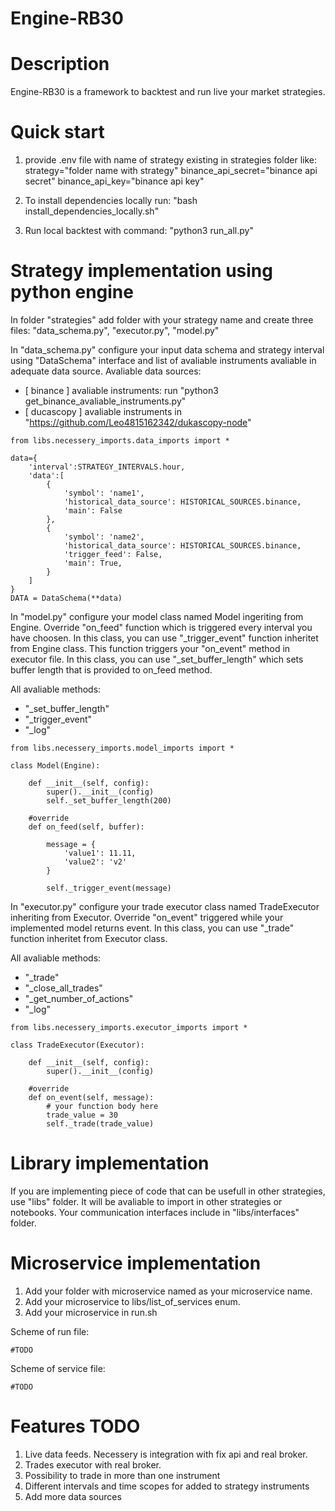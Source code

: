 # Engine-RB30

# Description

Engine-RB30 is a framework to backtest and run live your market strategies.

# Quick start

1. provide .env file with name of strategy existing in strategies folder like:
strategy="folder name with strategy"
binance_api_secret="binance api secret"
binance_api_key="binance api key"

1. To install dependencies locally run: "bash install_dependencies_locally.sh"

2. Run local backtest with command: "python3 run_all.py"

# Strategy implementation using python engine

In folder "strategies" add folder with your strategy name and create three files: "data_schema.py", "executor.py", "model.py"

In "data_schema.py" configure your input data schema and strategy interval using "DataSchema" interface and list of avaliable instruments avaliable in adequate data source.
Avaliable data sources: 
- [ binance ] avaliable instruments: run "python3 get_binance_avaliable_instruments.py"
- [ ducascopy ] avaliable instruments in "https://github.com/Leo4815162342/dukascopy-node"
~~~
from libs.necessery_imports.data_imports import *

data={
    'interval':STRATEGY_INTERVALS.hour,
    'data':[
        {
            'symbol': 'name1',
            'historical_data_source': HISTORICAL_SOURCES.binance,
            'main': False
        },
        {
            'symbol': 'name2',
            'historical_data_source': HISTORICAL_SOURCES.binance,
            'trigger_feed': False,
            'main': True,
        }
    ]
}
DATA = DataSchema(**data)
~~~

In "model.py" configure your model class named Model ingeriting from Engine.
Override "on_feed" function which is triggered every interval you have choosen.
In this class, you can use "_trigger_event" function inheritet from Engine class. This function triggers your "on_event" method in executor file.
In this class, you can use "_set_buffer_length" which sets buffer length that is provided to on_feed method.

All avaliable methods: 
- "_set_buffer_length"
- "_trigger_event"
- "_log"
~~~
from libs.necessery_imports.model_imports import *

class Model(Engine):
    
    def __init__(self, config):
        super().__init__(config)
        self._set_buffer_length(200)

    #override
    def on_feed(self, buffer):

        message = {
            'value1': 11.11,
            'value2': 'v2'
        }
        
        self._trigger_event(message)
~~~

In "executor.py" configure your trade executor class named TradeExecutor inheriting from Executor.
Override "on_event" triggered while your implemented model returns event. In this class, you can use "_trade" function inheritet from Executor class.

All avaliable methods: 
- "_trade"
- "_close_all_trades"
- "_get_number_of_actions"
- "_log"
~~~
from libs.necessery_imports.executor_imports import *

class TradeExecutor(Executor):

    def __init__(self, config):
        super().__init__(config)

    #override
    def on_event(self, message):
        # your function body here
        trade_value = 30
        self._trade(trade_value)
~~~


# Library implementation

If you are implementing piece of code that can be usefull in other strategies, use "libs" folder. It will be avaliable to import in other strategies or notebooks.
Your communication interfaces include in "libs/interfaces" folder.

# Microservice implementation

1. Add your folder with microservice named as your microservice name.
2. Add your microservice to libs/list_of_services enum.
3. Add your microservice in run.sh

Scheme of run file:
~~~
#TODO
~~~

Scheme of service file:
~~~
#TODO
~~~

# Features TODO

1. Live data feeds. Necessery is integration with fix api and real broker.
2. Trades executor with real broker. 
3. Possibility to trade in more than one instrument
4. Different intervals and time scopes for added to strategy instruments
5. Add more data sources 